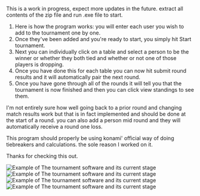 This is a work in progress, expect more updates in the future. extract all contents of the zip file and run .exe file to start. 



1. Here is how the program works: you will enter each user you wish to add to the tournament one by one. 
2. Once they've been added and you're ready to start, you simply hit Start tournament.
3. Next you can individually click on a table and select a person to be the winner or whether they both tied and whether or not one of those players is dropping.
4. Once you have done this for each table you can now hit submit round results and it will automatically pair the next round.
5. Once you have gone through all of the rounds it will tell you that the tournament is now finished and then you can click view standings to see them.

I'm not entirely sure how well going back to a prior round and changing match results work but that is in fact implemented and should be done at the start of a round.
you can also add a person mid round and they will automatically receive a round one loss.

This program should properly be using konami' official way of doing tiebreakers and calculations. the sole reason I worked on it.

Thanks for checking this out.




![Example of The tournament software and its current stage](https://i.imgur.com/y6Eruab.png)
![Example of The tournament software and its current stage](https://i.imgur.com/WYrnz5T.png)
![Example of The tournament software and its current stage](https://i.imgur.com/BoWtZuo.png)
![Example of The tournament software and its current stage](https://i.imgur.com/cgRNzIB.png)
